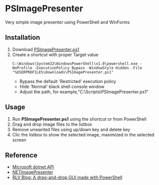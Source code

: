 # PSImagePresenter
Very simple image presenter using PowerShell and WinForms

## Installation
1. Download [PSImagePresenter.ps1](../../raw/master/PSImagePresenter.ps1)
2. Create a shortcut with proper Target value
   ```
   C:\Windows\System32\WindowsPowerShell\v1.0\powershell.exe -NoProfile -ExecutionPolicy Bypass -WindowStyle Hidden -File "%USERPROFILE%\Downloads\PSImagePresenter.ps1"
   ```
   * Bypass the default 'Restricted' execution policy
   * Hide 'Normal' black shell console window
   * Adjust the path, for example,"C:\Scripts\PSImagePresenter.ps1"

## Usage
1. Run **PSImagePresenter.ps1** using the shortcut or from PowerShell
2. Drag and drop image files to the listbox
3. Remove unwanted files using up/down key and delete key
4. Clic the listbox to show the selected image, maximized in the selected screen

## Reference
* [Microsoft dotnet API](https://docs.microsoft.com/en-us/dotnet/api/system.windows.forms)
* [NETImagePresenter](https://github.com/hamletmun/NETImagePresenter)
* [RLV Blog: A drag-and-drop GUI made with PowerShell](https://www.rlvision.com/blog/a-drag-and-drop-gui-made-with-powershell)
